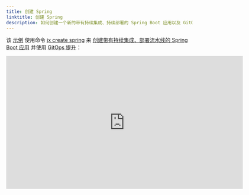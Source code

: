 ```yaml
---
title: 创建 Spring
linktitle: 创建 Spring
description: 如何创建一个新的带有持续集成、持续部署的 Spring Boot 应用以及 GitOps 提升
---
```


该 [示例](https://www.youtube.com/watch?v=kPes3rvT1UM) 使用命令 [jx create spring](/commands/deprecation/) 来 [创建带有持续集成、部署流水线的 Spring Boot 应用](/developing/create-spring/) 并使用 [GitOps 提升](/about/concepts/features/#promotion)：

<iframe width="640" height="360" src="https://www.youtube.com/embed/kPes3rvT1UM" frameborder="0" allow="autoplay; encrypted-media" allowfullscreen></iframe>
